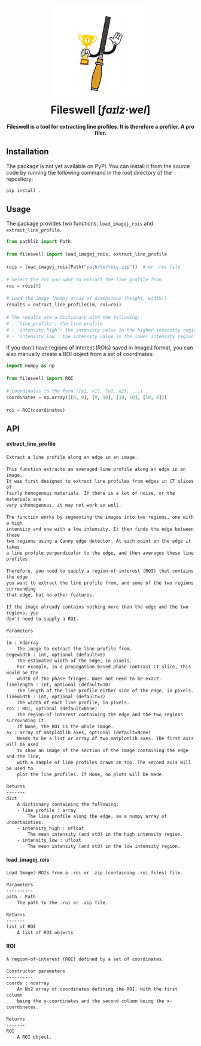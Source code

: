 <h1 align="center">
  <a href="https://github.com/jnahlers/fileswell">
    <img src="https://github.com/jnahlers/fileswell/blob/main/resources/icon_256x256.png" alt="Fileswell"/>
  </a>
  <br/>
  Fileswell [<em>faɪlz·wel</em>]
</h1>

<p align="center"><strong>Fileswell is a tool for extracting line profiles. It is therefore a profiler. A pro filer. 
</strong></p>


## Installation

The package is not yet available on PyPI. You can install it from the source code by 
running the following command in the root directory of the repository:

```bash
pip install .
```

## Usage

The package provides two functions: `load_imagej_rois` and `extract_line_profile`.

```python
from pathlib import Path

from fileswell import load_imagej_rois, extract_line_profile

rois = load_imagej_rois(Path("path/to/rois.zip"))  # or .roi file

# Select the roi you want to extract the line profile from
roi = rois[0]

# Load the image (numpy array of dimensions (height, width))
results = extract_line_profile(im, roi=roi)

# The results are a dictionary with the following:
# - 'line_profile': the line profile
# - 'intensity_high': the intensity value in the higher intensity region
# - 'intensity_low': the intensity value in the lower intensity region
``` 

If you don't have regions of interest (ROIs) saved in ImageJ format, you can also 
manually create a ROI object from a set of coordinates:

```python
import numpy as np

from fileswell import ROI

# Coordinates in the form [[y1, x1], [y2, x2], ...]
coordinates = np.array([[0, 0], [0, 10], [10, 10], [10, 0]])

roi = ROI(coordinates)
```

## API

#### extract\_line\_profile


```
Extract a line profile along an edge in an image.

This function extracts an averaged line profile along an edge in an image.
It was first designed to extract line profiles from edges in CT slices of
fairly homogenous materials. If there is a lot of noise, or the materials are
very inhomogenous, it may not work so well.

The function works by segmenting the images into two regions, one with a high
intensity and one with a low intensity. It then finds the edge between these
two regions using a Canny edge detector. At each point on the edge it takes
a line profile perpendicular to the edge, and then averages these line profiles.

Therefore, you need to supply a region-of-interest (ROI) that contains the edge
you want to extract the line profile from, and some of the two regions surrounding
that edge, but no other features.

If the image already contains nothing more than the edge and the two regions, you
don't need to supply a ROI.

Parameters
----------
im : ndarray
    The image to extract the line profile from.
edgewidth : int, optional (default=5)
    The estimated width of the edge, in pixels.
    For example, in a propagation-based phase-contrast CT slice, this would be the
    width of the phase fringes. Does not need to be exact.
linelength : int, optional (default=10)
    The length of the line profile either side of the edge, in pixels.
linewidth : int, optional (default=3)
    The width of each line profile, in pixels.
roi : ROI, optional (default=None)
    The region-of-interest containing the edge and the two regions surrounding it.
    If None, the ROI is the whole image.
ax : array of matplotlib axes, optional (default=None)
    Needs to be a list or array of two matplotlib axes. The first axis will be used
    to show an image of the section of the image containing the edge and the line,
    with a sample of line profiles drawn on top. The second axis will be used to
    plot the line profiles. If None, no plots will be made.

Returns
-------
dict
    A dictionary containing the following:
    - line_profile : array
        The line profile along the edge, as a numpy array of uncertainties.
    - intensity_high : ufloat
        The mean intensity (and std) in the high intensity region.
    - intensity_low : ufloat
        The mean intensity (and std) in the low intensity region.
```

#### load\_imagej\_rois

```
Load ImageJ ROIs from a .roi or .zip (containing .roi files) file.

Parameters
----------
path : Path
    The path to the .roi or .zip file.

Returns
-------
list of ROI
    A list of ROI objects
```

#### ROI

```
A region-of-interest (ROI) defined by a set of coordinates.

Constructor parameters
----------
coords : ndarray
    An Nx2 array of coordinates defining the ROI, with the first column
    being the y-coordinates and the second column being the x-coordinates.

Returns
-------
ROI
    A ROI object.
```
